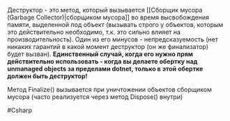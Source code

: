 Деструктор - это метод, который вызывается [[Сборщик мусора (Garbage Collector)|сборщиком мусора]] во время высвобождения памяти, выделенной под объект (вызывать строго у объектов, которым это действительно необходимо, т.к. это сильно влияет на производительность).
Один из его минусов - непредсказуемость (нет никаких гарантий в какой момент деструктор (он же финализатор) будет вызван).
**Единственный случай, когда его нужно прям действительно использовать - когда вы делаете обертку над unmanaged objects за пределами dotnet, только в этой обертке должен быть деструктор!**

Метод Finalize() вызывается при уничтожении объектов сборщиком мусора (часто реализуется через метод Dispose() внутри)

#Csharp 